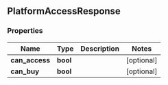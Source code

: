 ## PlatformAccessResponse

### Properties
Name | Type | Description | Notes
------------ | ------------- | ------------- | -------------
**can_access** | **bool** |  | [optional] 
**can_buy** | **bool** |  | [optional] 


